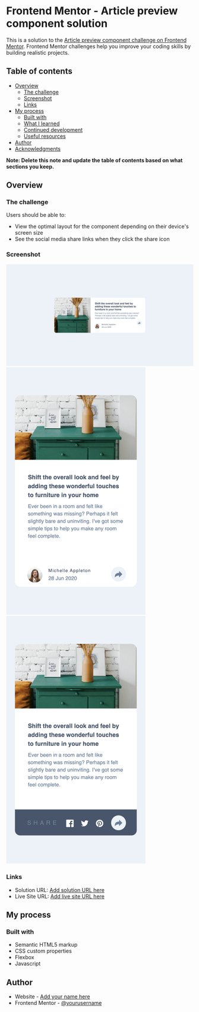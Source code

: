 # Frontend Mentor - Article preview component solution

This is a solution to the [Article preview component challenge on Frontend Mentor](https://www.frontendmentor.io/challenges/article-preview-component-dYBN_pYFT). Frontend Mentor challenges help you improve your coding skills by building realistic projects. 

## Table of contents

- [Overview](#overview)
  - [The challenge](#the-challenge)
  - [Screenshot](#screenshot)
  - [Links](#links)
- [My process](#my-process)
  - [Built with](#built-with)
  - [What I learned](#what-i-learned)
  - [Continued development](#continued-development)
  - [Useful resources](#useful-resources)
- [Author](#author)
- [Acknowledgments](#acknowledgments)

**Note: Delete this note and update the table of contents based on what sections you keep.**

## Overview

### The challenge

Users should be able to:

- View the optimal layout for the component depending on their device's screen size
- See the social media share links when they click the share icon

### Screenshot

![](./images/article-preview-desktop.png)
![](./images/article-preview-mobile.png)
![](./images/article-review-active.png)



### Links

- Solution URL: [Add solution URL here](https://github.com/nonoza/frontendmentor/tree/main/article-preview-component-master)
- Live Site URL: [Add live site URL here](https://nonoza.github.io/frontendmentor/article-preview-component-master/)

## My process

### Built with

- Semantic HTML5 markup
- CSS custom properties
- Flexbox
- Javascript




## Author

- Website - [Add your name here](https://prettynkunene.co.za/)
- Frontend Mentor - [@yourusername](https://www.frontendmentor.io/profile/nonoza)



